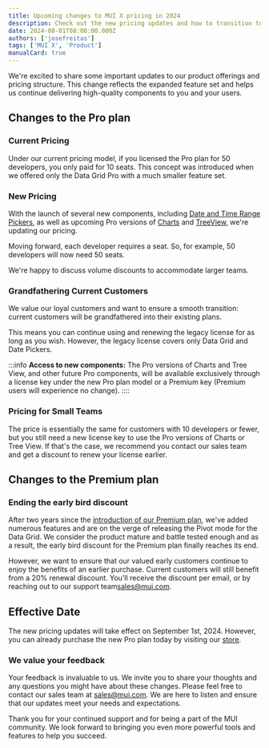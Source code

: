 ```yaml
---
title: Upcoming changes to MUI X pricing in 2024
description: Check out the new pricing updates and how to transition to the new model.
date: 2024-08-01T08:00:00.000Z
authors: ['josefreitas']
tags: ['MUI X', 'Product']
manualCard: true
---
```


We're excited to share some important updates to our product offerings and pricing structure. This change reflects the expanded feature set and helps us continue delivering high-quality components to you and your users.

## Changes to the Pro plan

### Current Pricing

Under our current pricing model, if you licensed the Pro plan for 50 developers, you only paid for 10 seats. This concept was introduced when we offered only the Data Grid Pro with a much smaller feature set.

### New Pricing

With the launch of several new components, including [Date and Time Range Pickers](/x/react-date-pickers/date-time-range-picker/), as well as upcoming Pro versions of [Charts](/x/react-charts/) and [TreeView](/x/react-tree-view/), we're updating our pricing.

Moving forward, each developer requires a seat. So, for example, 50 developers will now need 50 seats.

We're happy to discuss volume discounts to accommodate larger teams.

### Grandfathering Current Customers

We value our loyal customers and want to ensure a smooth transition: current customers will be grandfathered into their existing plans.

This means you can continue using and renewing the legacy license for as long as you wish.
However, the legacy license covers only Data Grid and Date Pickers.

:::info
**Access to new components:** The Pro versions of Charts and Tree View, and other future Pro components, will be available exclusively through a license key under the new Pro plan model or a Premium key (Premium users will experience no change).
::::

### Pricing for Small Teams

The price is essentially the same for customers with 10 developers or fewer, but you still need a new license key to use the Pro versions of Charts or Tree View. If that's the case, we recommend you contact our sales team and get a discount to renew your license earlier.

## Changes to the Premium plan

### Ending the early bird discount

After two years since the [introduction of our Premium plan](/blog/premium-plan-release/), we've added numerous features and are on the verge of releasing the Pivot mode for the Data Grid. We consider the product mature and battle tested enough and as a result, the early bird discount for the Premium plan finally reaches its end.

However, we want to ensure that our valued early customers continue to enjoy the benefits of an earlier purchase. Current customers will still benefit from a 20% renewal discount. You'll receive the discount per email, or by reaching out to our support team[sales@mui.com](mailto:sales@mui.com).

## Effective Date

The new pricing updates will take effect on September 1st, 2024. However, you can already purchase the new Pro plan today by visiting our [store](/).

### We value your feedback

Your feedback is invaluable to us.
We invite you to share your thoughts and any questions you might have about these changes.
Please feel free to contact our sales team at [sales@mui.com](mailto:sales@mui.com).
We are here to listen and ensure that our updates meet your needs and expectations.

Thank you for your continued support and for being a part of the MUI community. We look forward to bringing you even more powerful tools and features to help you succeed.
